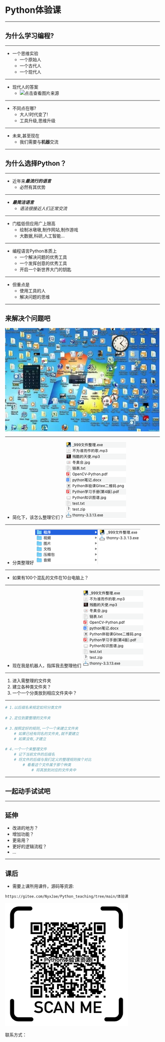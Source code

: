 
# Python体验课
---
## 为什么学习编程?
---
* 一个思维实验
	* 一个原始人
	* 一个古代人
	* 一个现代人
  
---
* 现代人的答案
	* ![](https://gimg2.baidu.com/image_search/src=http%3A%2F%2Fdingyue.ws.126.net%2F2022%2F0227%2F4eabf298g00r7xvr5029wc000dw0090g.gif&refer=http%3A%2F%2Fdingyue.ws.126.net&app=2002&size=f9999,10000&q=a80&n=0&g=0n&fmt=auto?sec=1650648689&t=a232c5e37965a8b96b1856edb0621eb6 "点击查看图片来源")
  
---
* 不同点在哪?
	* 大人!时代变了!
	* 工具升级,思维升级

---
* 未来,甚至现在
	* 我们需要与**机器**交流
---
## 为什么选择Python？
---
* 近年来***最流行的语言***
	* 必然有其优势
---
*  ***最简洁语言***
	* *语法很接近人们正常交流*
---
* 门槛低但应用广上限高
	- 绘制冰墩墩,制作网站,制作游戏  
	- 大数据,科研,人工智能... 
---
- 编程语言Python本质上
	- 一个解决问题的优秀工具
	- 一个发挥创意的优秀工具
	- 开启一个新世界大门的钥匙
---
- 但重点是
	- 使用工具的人
	- 解决问题的思维
---
## 来解决个问题吧
![](./演示文件夹/混乱的桌面.png)

---
- 简化下，该怎么整理它们？
![](./演示文件夹/混乱的文件夹.png)

---
- 分类整理好
![](./演示文件夹/整理好的文件夹.png)
---
- 如果有100个混乱的文件在10台电脑上？

---
- 现在我是机器人，指挥我去整理他们
![](./体验课/演示文件夹/混乱的文件夹.png)

---
1. 进入需整理的文件夹
2. 建立各种类文件夹？
3. 一个一个分类放到相应文件夹中？
---
```Python
# 1.以后缀名来规定如何分类文件

# 2.定位到要整理的文件夹

# 3.按照定好的规则,一个一个来建立文件夹
	# 如果已经有同名的文件夹,就不要建立
	# 如果没有,才建立

# 4.一个一个来整理文件
	# 记下当前文件的后缀名
	# 将文件的后缀与我们定义的整理规则挨个对比
		# 看看这个文件属于那个种类
			# 将其放到对应的文件夹中
```
---
## 一起动手试试吧

---
## 延伸
- 改进的地方？
- 增加功能？
- 更易用？
- 更好的逻辑流程？
- ...
 
---
## 课后
- 需要上课所用课件，源码等资源:
```
https://gitee.com/NyxJae/Python_teaching/tree/main/体验课
```
![](演示文件夹/Python体验课Gitee二维码.png)

联系方式：